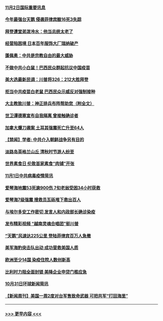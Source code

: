 #### [11月2日国际重要讯息](../pages/prog202/a102977179.md?t=11021851) 
#### [今年最强台天鹅 侵袭菲律宾酿16死3失踪](../pages/prog202/a102977149.md?t=11021851) 
#### [拜登遭堂弟泼冷水：他当总统太老了](../pages/prog202/a102977150.md?t=11021851) 
#### [经营陷困境 日本百年服饰大厂瑞纳破产](../pages/prog202/a102977063.md?t=11021851) 
#### [蓬佩奥：中共是宗教自由的最大威胁](../pages/prog202/a102977053.md?t=11021851) 
#### [不做中共小白鼠！巴西民众群起抗议中国疫苗](../pages/prog202/a102977029.md?t=11021851) 
#### [美大选最新民调：川普将326：212大胜拜登](../pages/prog202/a102977003.md?t=11021851) 
#### [拒当中共疫苗白老鼠 巴西民众示威反对强制接种](../pages/prog202/a102976963.md?t=11021851) 
#### [大主教致川普：神正排兵布阵帮助您（附全文）](../pages/prog202/a102976938.md?t=11021851) 
#### [世卫谭德塞宣布自我隔离 曾接触确诊者](../pages/prog202/a102976924.md?t=11021851) 
#### [加拿大爆刀袭案 土耳其强震死亡升至64人](../pages/prog202/a102976844.md?t=11021851) 
#### [【禁闻】学者: 中共介入朝鲜战争另有目的](../pages/prog202/a102976801.md?t=11021851) 
#### [淡路岛英格兰山丘 清秋时节游人纷至](../pages/prog202/a102976805.md?t=11021851) 
#### [世界素食日 伦敦首家素食“肉铺”开张](../pages/prog202/a102976727.md?t=11021851) 
#### [11月1日中共病毒疫情简讯](../pages/prog202/a102976729.md?t=11021851) 
#### [爱琴海地震53死逾900伤 7旬老翁受困34小时获救](../pages/prog202/a102976671.md?t=11021851) 
#### [爱琴海7级强震 搜救员瓦砾堆下救出百人](../pages/prog202/a102976584.md?t=11021851) 
#### [与埃尔多安工作密切 发言人和内政部长确诊染疫](../pages/prog202/a102976556.md?t=11021851) 
#### [发布精彩视频 “越南灵魂合唱团”挺川普](../pages/prog202/a102976129.md?t=11021851) 
#### [“天鹅”风速达225公里 登陆菲律宾百万人急撤](../pages/prog202/a102976446.md?t=11021851) 
#### [美军海豹突击队出动 成功营救美国人质](../pages/prog202/a102976407.md?t=11021851) 
#### [欧洲至少14国 染疫住院人数创新高](../pages/prog202/a102976403.md?t=11021851) 
#### [比利时力阻全面封锁 美降企业申贷门槛应急](../pages/prog202/a102976314.md?t=11021851) 
#### [10月31日环球新闻简讯](../pages/prog202/a102976342.md?t=11021851) 
#### [【新闻周刊】美国一周2度对台军售致命武器 可把共军“打回海里”](../pages/prog202/a102976319.md?t=11021851) 

----
#### [ >>> 更早内容 <<< ](../indexes/prog202-earlier.md)
